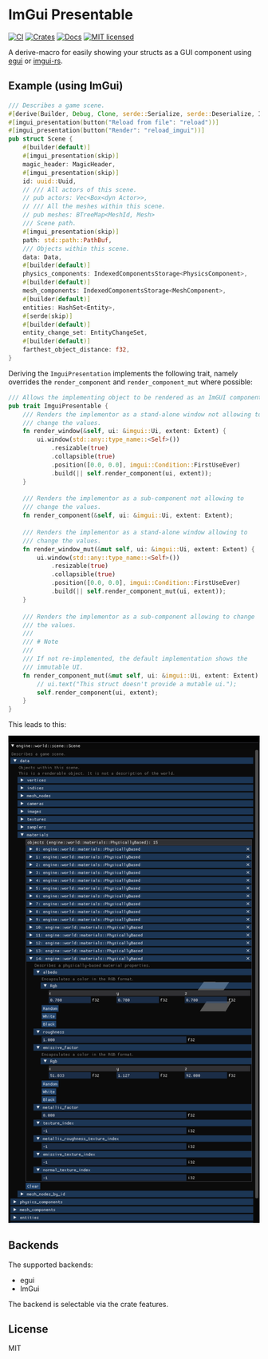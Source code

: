 # ImGui Presentable

[![CI](https://github.com/vityafx/imgui_presentable/actions/workflows/ci.yml/badge.svg)](https://github.com/vityafx/imgui_presentable/actions/workflows/ci.yml)
[![Crates](https://img.shields.io/crates/v/imgui_presentable.svg)](https://crates.io/crates/imgui_presentable)
[![Docs](https://docs.rs/imgui_presentable/badge.svg)](https://docs.rs/imgui_presentable)
[![MIT licensed](https://img.shields.io/badge/license-MIT-blue.svg)](./LICENSE)

A derive-macro for easily showing your structs as a GUI component using 
[egui](https://github.com/emilk/egui) or [imgui-rs](https://github.com/imgui-rs/imgui-rs).

## Example (using ImGui)

```rust
/// Describes a game scene.
#[derive(Builder, Debug, Clone, serde::Serialize, serde::Deserialize, ImguiPresentation)]
#[imgui_presentation(button("Reload from file": "reload"))]
#[imgui_presentation(button("Render": "reload_imgui"))]
pub struct Scene {
    #[builder(default)]
    #[imgui_presentation(skip)]
    magic_header: MagicHeader,
    #[imgui_presentation(skip)]
    id: uuid::Uuid,
    // /// All actors of this scene.
    // pub actors: Vec<Box<dyn Actor>>,
    // /// All the meshes within this scene.
    // pub meshes: BTreeMap<MeshId, Mesh>
    /// Scene path.
    #[imgui_presentation(skip)]
    path: std::path::PathBuf,
    /// Objects within this scene.
    data: Data,
    #[builder(default)]
    physics_components: IndexedComponentsStorage<PhysicsComponent>,
    #[builder(default)]
    mesh_components: IndexedComponentsStorage<MeshComponent>,
    #[builder(default)]
    entities: HashSet<Entity>,
    #[serde(skip)]
    #[builder(default)]
    entity_change_set: EntityChangeSet,
    #[builder(default)]
    farthest_object_distance: f32,
}
```
Deriving the `ImguiPresentation` implements the following trait, namely overrides the `render_component` and `render_component_mut` where possible:

```rust
/// Allows the implementing object to be rendered as an ImGUI component.
pub trait ImguiPresentable {
    /// Renders the implementor as a stand-alone window not allowing to
    /// change the values.
    fn render_window(&self, ui: &imgui::Ui, extent: Extent) {
        ui.window(std::any::type_name::<Self>())
            .resizable(true)
            .collapsible(true)
            .position([0.0, 0.0], imgui::Condition::FirstUseEver)
            .build(|| self.render_component(ui, extent));
    }

    /// Renders the implementor as a sub-component not allowing to
    /// change the values.
    fn render_component(&self, ui: &imgui::Ui, extent: Extent);

    /// Renders the implementor as a stand-alone window allowing to
    /// change the values.
    fn render_window_mut(&mut self, ui: &imgui::Ui, extent: Extent) {
        ui.window(std::any::type_name::<Self>())
            .resizable(true)
            .collapsible(true)
            .position([0.0, 0.0], imgui::Condition::FirstUseEver)
            .build(|| self.render_component_mut(ui, extent));
    }

    /// Renders the implementor as a sub-component allowing to change
    /// the values.
    ///
    /// # Note
    ///
    /// If not re-implemented, the default implementation shows the
    /// immutable UI.
    fn render_component_mut(&mut self, ui: &imgui::Ui, extent: Extent) {
        // ui.text("This struct doesn't provide a mutable ui.");
        self.render_component(ui, extent);
    }
}
```

This leads to this:

![Image](screenshot.png "The Scene struct is shown in ImGui")

## Backends

The supported backends:

- egui
- ImGui

The backend is selectable via the crate features.

## License

MIT
